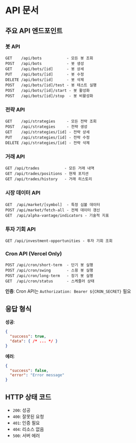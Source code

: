 # API 문서

## 주요 API 엔드포인트

### 봇 API
```
GET    /api/bots           - 모든 봇 조회
POST   /api/bots           - 봇 생성
GET    /api/bots/[id]      - 봇 상세
PUT    /api/bots/[id]      - 봇 수정
DELETE /api/bots/[id]      - 봇 삭제
POST   /api/bots/[id]/test - 봇 테스트 실행
POST   /api/bots/[id]/start - 봇 활성화
POST   /api/bots/[id]/stop  - 봇 비활성화
```

### 전략 API
```
GET    /api/strategies     - 모든 전략 조회
POST   /api/strategies     - 전략 생성
GET    /api/strategies/[id] - 전략 상세
PUT    /api/strategies/[id] - 전략 수정
DELETE /api/strategies/[id] - 전략 삭제
```

### 거래 API
```
GET /api/trades           - 모든 거래 내역
GET /api/trades/positions - 현재 포지션
GET /api/trades/history   - 거래 히스토리
```

### 시장 데이터 API
```
GET  /api/market/[symbol]  - 특정 심볼 데이터
POST /api/market/fetch-all - 전체 데이터 갱신
GET  /api/alpha-vantage/indicators - 기술적 지표
```

### 투자 기회 API
```
GET /api/investment-opportunities - 투자 기회 조회
```

### Cron API (Vercel Only)
```
POST /api/cron/short-term  - 단기 봇 실행
POST /api/cron/swing       - 스윙 봇 실행
POST /api/cron/long-term   - 장기 봇 실행
GET  /api/cron/status      - 스케줄러 상태
```

**인증**: Cron API는 `Authorization: Bearer ${CRON_SECRET}` 필요

## 응답 형식

**성공**:
```json
{
  "success": true,
  "data": { /* ... */ }
}
```

**에러**:
```json
{
  "success": false,
  "error": "Error message"
}
```

## HTTP 상태 코드
- `200`: 성공
- `400`: 잘못된 요청
- `401`: 인증 필요
- `404`: 리소스 없음
- `500`: 서버 에러
